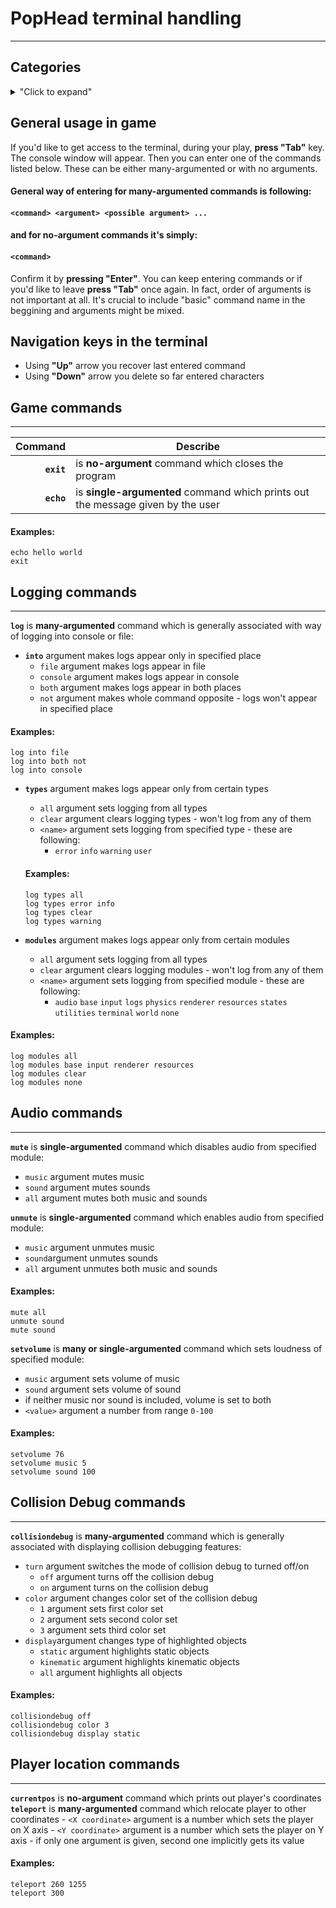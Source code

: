 # PopHead terminal handling
-------------------------

## Categories
<details>
<summary>"Click to expand"</summary>
  
- [General usage in game](#general-usage-in-game)
- [Navigation keys in terminal](#navigation-keys-in-the-terminal)
- [Game commands](#game-commands)
- [Logging commands](#logging-commands)
- [Audio commands](#audio-commands)
- [Collision Debug commands](#collision-debug-commands)
- [Player location commands](#player-location-commands)

</details>

## General usage in game
If you'd like to get access to the terminal, during your play, **press "Tab"** key. The console window will appear.
Then you can enter one of the commands listed below. These can be either many-argumented or with no arguments. 

#### General way of entering for **many-argumented** commands is following:
#### `<command> <argument> <possible argument> ...`
#### and for **no-argument** commands it's simply:
#### `<command>`


Confirm it by **pressing "Enter"**. You can keep entering commands or if you'd like to leave **press "Tab"** once again.
In fact, order of arguments is not important at all. It's crucial to include "basic" command name in the beggining and arguments might be mixed.

## Navigation keys in the terminal
- Using **"Up"** arrow you recover last entered command
- Using **"Down"** arrow you delete so far entered characters

## Game commands
-------------------------
| **Command** | **Describe** |
| ----------: | ----------- |
| **`exit`**  | is **no-argument** command which closes the program |
| **`echo`** | is **single-argumented** command which prints out the message given by the user |

#### Examples: 
```
echo hello world
exit
```
## Logging commands
-------------------------
**`log`** is **many-argumented** command which is generally associated with way of logging into console or file:
- **`into`** argument makes logs appear only in specified place
	- `file` argument makes logs appear in file
	- `console` argument makes logs appear in console
	- `both` argument makes logs appear in both places
	- `not` argument makes whole command opposite - logs won't appear in specified place
	
#### Examples: 
```
log into file
log into both not
log into console
```
- **`types`** argument makes logs appear only from certain types
	- `all` argument sets logging from all types
	- `clear` argument clears logging types - won't log from any of them
	- `<name>` argument sets logging from specified type - these are following:
		- `error` `info` `warning` `user`
			
	#### Examples: 
	```
	log types all
	log types error info
	log types clear
	log types warning
	```
- **`modules`** argument makes logs appear only from certain modules
	- `all` argument sets logging from all types
	- `clear` argument clears logging modules - won't log from any of them
	- `<name>` argument sets logging from specified module - these are following:
		- `audio` `base` `input` `logs` `physics` `renderer` `resources` `states` `utilities` `terminal` `world` `none`
		
#### Examples:
```
log modules all
log modules base input renderer resources
log modules clear
log modules none
```
## Audio commands
-------------------------
**`mute`** is **single-argumented** command which disables audio from specified module:
- `music` argument mutes music
- `sound` argument mutes sounds
- `all` argument mutes both music and sounds
	
**`unmute`** is **single-argumented** command which enables audio from specified module:
- `music` argument unmutes music
- `sound`argument unmutes sounds
- `all` argument unmutes both music and sounds

#### Examples: 
```
mute all
unmute sound
mute sound
```
**`setvolume`** is **many or single-argumented** command which sets loudness of specified module:
- `music` argument sets volume of music
- `sound` argument sets volume of sound
- if neither music nor sound is included, volume is set to both
- `<value>` argument a number from range `0-100`

#### Examples: 
```
setvolume 76
setvolume music 5
setvolume sound 100
```

## Collision Debug commands
-------------------------
**`collisiondebug`** is **many-argumented** command which is generally associated with displaying collision debugging features:
- `turn` argument switches the mode of collision debug to turned off/on
	- `off` argument turns off the collision debug
	- `on` argument turns on the collision debug
- `color` argument changes color set of the collision debug
	- `1` argument sets first color set
	- `2` argument sets second color set
	- `3` argument sets third color set
- `display`argument changes type of highlighted objects
	- `static` argument highlights static objects
	- `kinematic` argument highlights kinematic objects
	- `all` argument highlights all objects
	
#### Examples: 
```
collisiondebug off
collisiondebug color 3
collisiondebug display static
```
## Player location commands
-------------------------
**`currentpos`** is **no-argument** command which prints out player's coordinates
**`teleport`** is **many-argumented** command which relocate player to other coordinates
	- `<X coordinate>` argument is a number which sets the player on X axis
	- `<Y coordinate>` argument is a number which sets the player on Y axis
	- if only one argument is given, second one implicitly gets its value
	
#### Examples: 
```
teleport 260 1255
teleport 300
```
